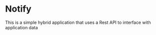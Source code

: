 <h1>
Notify
</h1>
This is a simple hybrid application that uses a Rest API to interface with application data
